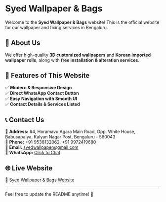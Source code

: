 # Syed Wallpaper & Bags

Welcome to the **Syed Wallpaper & Bags** website! This is the official website for our wallpaper and fixing services in Bengaluru.

## 🌟 About Us  
We offer high-quality **3D customized wallpapers** and **Korean imported wallpaper rolls**, along with **free installation & alteration services**.

## 🚀 Features of This Website  
✅ **Modern & Responsive Design**  
✅ **Direct WhatsApp Contact Button**  
✅ **Easy Navigation with Smooth UI**  
✅ **Contact Details & Services Listed**  

## 📞 Contact Us  
📍 **Address:** #4, Horamavu Agara Main Road, Opp. White House, Babusapalya, Kalyan Nagar Post, Bengaluru - 560043  
📱 **Phone:** +91 9538132062, +91 9972419680  
📧 **Email:** syedwallpaper@gmail.com  
💬 **WhatsApp:** [Click to Chat](https://wa.me/message/2K2WJQT64ZI2K1)  

## 🌐 Live Website  
🔗 [Syed Wallpaper & Bags Website](https://syedwallpaperinbengaluru.github.io/syedwallpaper7/)  

---

Feel free to update the README anytime! 🚀
